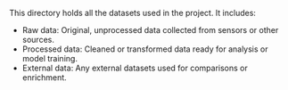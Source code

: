 This directory holds all the datasets used in the project. It includes:

- Raw data: Original, unprocessed data collected from sensors or other sources.
- Processed data: Cleaned or transformed data ready for analysis or model training.
- External data: Any external datasets used for comparisons or enrichment.

